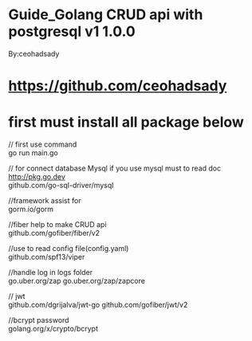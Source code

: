 # Guide_Golang CRUD api with postgresql v1   1.0.0

By:ceohadsady

# https://github.com/ceohadsady

# first must install all package below

// first use command   
go run main.go

// for connect database Mysql   if you use mysql must to read doc
http://pkg.go.dev  
github.com/go-sql-driver/mysql 

//framework assist for   
gorm.io/gorm

//fiber help to make CRUD api  
github.com/gofiber/fiber/v2

//use to read config file(config.yaml)  
github.com/spf13/viper

//handle log in logs folder  
go.uber.org/zap
go.uber.org/zap/zapcore

// jwt  
github.com/dgrijalva/jwt-go
github.com/gofiber/jwt/v2

//bcrypt password  
golang.org/x/crypto/bcrypt
